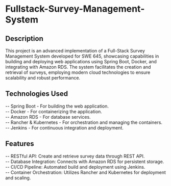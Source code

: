 # Fullstack-Survey-Management-System

## Description
This project is an advanced implementation of a Full-Stack Survey Management System developed for SWE 645, showcasing capabilities in building and deploying web applications using Spring Boot, Docker, and integrating with Amazon RDS. The system facilitates the creation and retrieval of surveys, employing modern cloud technologies to ensure scalability and robust performance.

## Technologies Used
-- Spring Boot - For building the web application. <br/>
-- Docker - For containerizing the application. <br/>
-- Amazon RDS - For database services.<br/>
-- Rancher & Kubernetes - For orchestration and managing the containers.<br/>
-- Jenkins - For continuous integration and deployment.<br/>

## Features
-- RESTful API: Create and retrieve survey data through REST API.<br/>
-- Database Integration: Connects with Amazon RDS for persistent storage.<br/>
-- CI/CD Pipeline: Automated build and deployment using Jenkins.<br/>
-- Container Orchestration: Utilizes Rancher and Kubernetes for deployment and scaling.<br/>
